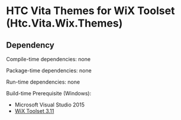 # HTC Vita Themes for WiX Toolset (Htc.Vita.Wix.Themes)

## Dependency

Compile-time dependencies: none

Package-time dependencies: none

Run-time dependencies: none

Build-time Prerequisite (Windows):

* Microsoft Visual Studio 2015
* [WiX Toolset 3.11](http://wixtoolset.org/releases/v3.11/stable)
